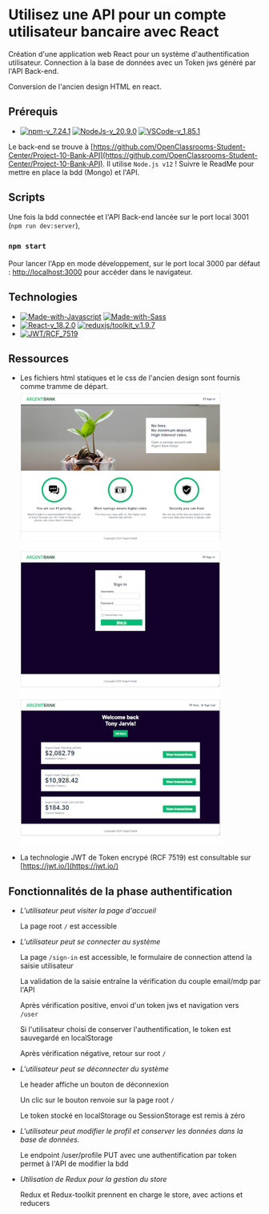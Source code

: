 # Utilisez une API pour un compte utilisateur bancaire avec React

Création d'une application web React pour un système d'authentification utilisateur. Connection à la base de données avec un Token jws généré par l'API Back-end.

Conversion de l'ancien design HTML en react.

## Prérequis

- [![npm-v_7.24.1](https://img.shields.io/badge/npm-v_7.24.1-orange?style&logo=npm)](https://docs.npmjs.com/)
  [![NodeJs-v_20.9.0](https://img.shields.io/badge/NodeJs-v_20.9.0-red?style&logo=nodedotjs)](https://nodejs.org/en/docs/)
  [![VSCode-v_1.85.1](https://img.shields.io/badge/VSCode-v_1.85.1-black?style&logo=visual-studio-code)](https://code.visualstudio.com/download)

Le back-end se trouve à [https://github.com/OpenClassrooms-Student-Center/Project-10-Bank-API](https://github.com/OpenClassrooms-Student-Center/Project-10-Bank-API). Il utilise `Node.js v12` !
Suivre le ReadMe pour mettre en place la bdd (Mongo) et l'API.

## Scripts

Une fois la bdd connectée et l'API Back-end lancée sur le port local 3001 (`npm run dev:server`),

### `npm start`

Pour lancer l'App en mode développement, sur le port local 3000 par défaut :
[http://localhost:3000](http://localhost:3000) pour accéder dans le navigateur.

## Technologies

- [![Made-with-Javascript](https://img.shields.io/badge/Made%20with-Javascript-green?style&logo=javascript)](https://developer.mozilla.org/fr/docs/Web/JavaScript)
  [![Made-with-Sass](https://img.shields.io/badge/Made%20with-Sass-pink?style&logo=Sass)](https://github.com/topics/sass)
- [![React-v_18.2.0](https://img.shields.io/badge/React-v_18.2.0-blue?style&logo=react)](https://fr.reactjs.org/)
  [![reduxjs/toolkit_v.1.9.7](https://img.shields.io/badge/Redux%20Toolkit-v.1.9.7-teal?style&logo=redux)](https://www.npmjs.com/package/@reduxjs/toolkit)
- [![JWT/RCF_7519](https://img.shields.io/badge/JWT-RCF_7519-orange?style&logo=jsonwebtokens&logoColor=white)](https://jwt.io/)

## Ressources

- Les fichiers html statiques et le css de l'ancien design sont fournis comme tramme de départ.
  ![Page initiale](index.png)
  ![Formulaire de connexion](sign-in.png)
  ![Page utilisateur connecté](user.png)

- La technologie JWT de Token encrypé (RCF 7519) est consultable sur [https://jwt.io/](https://jwt.io/)

## Fonctionnalités de la phase authentification

- _L'utilisateur peut visiter la page d'accueil_&nbsp;

  La page root `/` est accessible

- _L'utilisateur peut se connecter au système_&nbsp;

  La page `/sign-in` est accessible, le formulaire de connection attend la saisie utilisateur&nbsp;&nbsp;

  La validation de la saisie entraîne la vérification du couple email/mdp par l'API&nbsp;&nbsp;

  Après vérification positive, envoi d'un token jws et navigation vers `/user`&nbsp;&nbsp;

  Si l'utilisateur choisi de conserver l'authentification, le token est sauvegardé en localStorage&nbsp;&nbsp;

  Après vérification négative, retour sur root `/`&nbsp;

- _L'utilisateur peut se déconnecter du système_&nbsp;

  Le header affiche un bouton de déconnexion&nbsp;&nbsp;

  Un clic sur le bouton renvoie sur la page root `/`&nbsp;&nbsp;
  
  Le token stocké en localStorage ou SessionStorage est remis à zéro&nbsp;&nbsp;

- _L'utilisateur peut modifier le profil et conserver les données dans la base de données._&nbsp;

  Le endpoint /user/profile PUT avec une authentification par token permet à l'API de modifier la bdd&nbsp;

- _Utilisation de Redux pour la gestion du store_&nbsp;

  Redux et Redux-toolkit prennent en charge le store, avec actions et reducers&nbsp;
